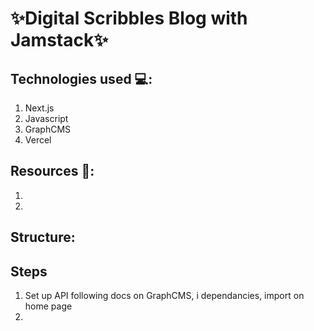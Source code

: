 # ✨Digital Scribbles Blog with Jamstack✨

## Technologies used 💻:

1. Next.js
2. Javascript
3. GraphCMS
4. Vercel

## Resources 📕:

1.
2.

## Structure:

## Steps

1. Set up API following docs on GraphCMS, i dependancies, import on home page
2.
